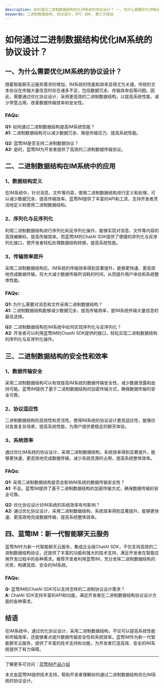 ```yaml
---
description: 如何通过二进制数据结构优化IM系统的协议设计？ 一、为什么需要优化IM系统的协议设计？ FAQs 二、二进制数据结构在IM系统中的应用，数据结构定义，序列化与反序列化，传输效率提升 FAQs 三、二进制数据结构的安全性和效率，数据传输安全，协议适应性，系统效率 FAQs 四、蓝莺IM：新一代智能聊天云服务 FAQs 结语
keywords: 二进制数据结构, 协议设计, RTC SDK, 第三方推送
---
```

# 如何通过二进制数据结构优化IM系统的协议设计？

## 一、为什么需要优化IM系统的协议设计？
随着智能聊天云服务需求的增加，IM系统的性能和效率显得尤为关键。传统的文本协议在传输大量信息时存在诸多不足，包括数据冗余、传输效率低等问题。因此，需要通过优化协议设计，采用更高效的二进制数据结构，以提高系统性能、减少带宽占用，改善数据传输效率和安全性。

### **FAQs:**
**Q1:** 如何通过二进制数据结构提高IM系统性能？  
**A1:** 二进制数据结构可以减少数据冗余、降低传输压力、提高系统性能。  

**Q2:** 蓝莺IM是否支持二进制数据协议？  
**A2:** 是的，蓝莺IM为开发者提供了高效的二进制数据传输协议。

## 二、二进制数据结构在IM系统中的应用

### 1、数据结构定义
在IM系统中，针对消息、文件等内容，使用二进制数据结构进行定义和处理，可以减少数据冗余、提高传输效率。蓝莺IM提供了丰富的API和工具，支持开发者灵活地定义和使用二进制数据结构。

### 2、序列化与反序列化
利用二进制数据结构进行序列化和反序列化操作，能够实现对消息、文件等内容的高效编解码，提高传输效率。而蓝莺IM的ChatAI SDK提供了便捷的序列化与反序列化接口，使开发者轻松处理数据结构转换，提高系统性能。

### 3、传输效率提升
采用二进制数据结构后，IM系统的传输效率得到显著提升，能够更快速、更高效地完成数据传输，将大大减少数据传输所消耗的时间，从而提升用户体验和系统整体性能。

### **FAQs:**
**Q1:** 为什么需要对消息和文件采用二进制数据结构？  
**A1:** 二进制数据结构能够减少数据冗余，提高传输效率，是IM系统传输大量信息的最佳选择。

**Q2:** 二进制数据结构在IM系统中如何实现序列化与反序列化？  
**A2:** 开发者可以利用蓝莺IM的ChatAI SDK提供的接口，轻松实现二进制数据结构的序列化与反序列化操作。

## 三、二进制数据结构的安全性和效率

### 1、数据传输安全
采用二进制数据结构可以有效提高IM系统的数据传输安全性，减少数据泄露和劫持可能。蓝莺IM提供了基于二进制数据结构的加密传输方式，确保数据传输的安全可靠。

### 2、协议适应性
二进制数据结构的高效性和灵活性，使得IM系统的协议设计更具适应性，能够应对各类复杂场景，提高系统性能，为用户提供更稳定的聊天体验。

### 3、系统效率
通过优化IM系统的协议设计，采用二进制数据结构，系统效率得到显著提升，能够更快速、更高效地完成数据传输，减少系统资源的占用，提高系统整体效率。

### **FAQs:**
**Q1:** 采用二进制数据结构是否会影响IM系统的数据传输安全性？  
**A1:** 不会。蓝莺IM提供了基于二进制数据结构的加密传输方式，确保数据传输的安全可靠。

**Q2:** 优化协议设计对IM系统的系统效率有何影响？  
**A2:** 通过优化协议设计，采用二进制数据结构，系统效率得到显著提升，能够更快速、更高效地完成数据传输，提高系统整体效率。

## 四、蓝莺IM：新一代智能聊天云服务

蓝莺IM作为新一代智能聊天云服务，集成企业级ChatAI SDK，不仅支持高效的二进制数据结构协议，还提供了丰富的功能和强大的技术支持，满足开发者在智能应用开发过程中的各种需求。推荐开发者利用蓝莺IM，充分发挥二进制数据结构的优势，构建高效、安全的IM系统。

### **FAQs:**
**Q:** 蓝莺IM的ChatAI SDK可以支持怎样的二进制协议设计需求？  
**A:** ChatAI SDK支持丰富的API和功能，满足开发者在二进制数据结构协议设计方面的各种需求。

## 结语

在IM系统中，通过优化协议设计，采用二进制数据结构，不仅可以提高系统性能和传输效率，还能够重点提升数据传输安全性和系统效率。蓝莺IM作为新一代智能聊天云服务，提供了丰富的技术支持和功能，为开发者打造高效、安全的IM系统提供了有力保障。

---

了解更多可访问：[蓝莺IM产品介绍](https://www.lanyingim.com)

本文由蓝莺IM提供技术支持，帮助开发者理解如何通过二进制数据结构优化IM系统的协议设计。